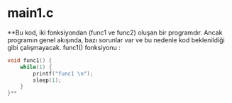 # main1.c
**Bu kod, iki fonksiyondan (func1 ve func2) oluşan bir programdır. Ancak programın genel akışında, bazı sorunlar var ve bu nedenle kod beklenildiği gibi çalışmayacak.
func1() fonksiyonu : 
```c
void func1() {
    while(1) {
        printf("func1 \n");
        sleep(1);
    }
}**
     
